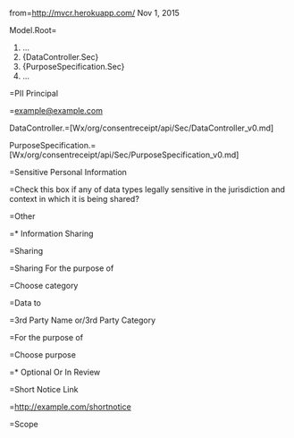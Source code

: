 from=http://mvcr.herokuapp.com/  Nov 1, 2015

Model.Root=<ol><li>...<li>{DataController.Sec}<li>{PurposeSpecification.Sec}<li>...</ol>

=PII Principal

=example@example.com

DataController.=[Wx/org/consentreceipt/api/Sec/DataController_v0.md]

PurposeSpecification.=[Wx/org/consentreceipt/api/Sec/PurposeSpecification_v0.md]

=Sensitive Personal Information

=Check this box if any of data types legally sensitive in the jurisdiction and context in which it is being shared?

=Other  

=* Information Sharing

=Sharing

=Sharing For the purpose of 

=Choose category

=Data to

=3rd Party Name or/3rd Party Category

=For the purpose of

=Choose purpose

=* Optional Or In Review

=Short Notice Link

=http://example.com/shortnotice

=Scope